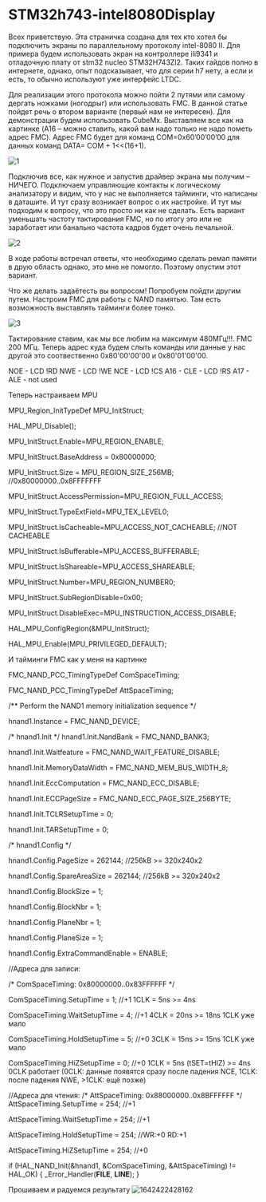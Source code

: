 # STM32h743-intel8080Display

Всех приветствую. Эта страничка создана для тех кто хотел бы подключить экраны по параллельному протоколу intel-8080 II. Для примера будем использовать экран на контроллере ili9341 и отладочную плату от stm32 nucleo STM32H743ZI2. Таких гайдов полно в интернете, однако,  опыт подсказывает, что для серии h7 нету, а если и есть, то обычно используют уже интерфейс LTDC. 

Для реализации этого протокола можно пойти 2 путями или самому дергать ножками (ногодрыг) или использовать FMC. В данной статье пойдет речь о втором варианте (первый нам не интересен). Для демонстрации будем использовать CubeMx. 
Выставляем все как на картинке (A16 – можно ставить, какой вам надо только не надо пометь адрес FMC). Адрес FMC будет для команд COM=0x60’00’00’00 для данных команд DATA= COM + 1<<(16+1). 

![1](https://user-images.githubusercontent.com/32983504/150678080-fc246594-1a09-45df-894e-6750e80609e0.png)

 Подключив все, как нужное и запустив драйвер экрана мы получим – НИЧЕГО. Подключаем управляющие контакты к логическому анализатору и видим, что у нас не выполняется тайминги, что написаны в даташите. И тут сразу возникает вопрос о их настройке. И тут мы подходим к вопросу, что это просто ни как не сделать. Есть вариант уменьшать частоту тактирования FMC, но по итогу это или не заработает или банально частота кадров будет очень печальной. 
 
 ![2](https://user-images.githubusercontent.com/32983504/150678121-d9b02d5a-e6ac-4c0a-8e70-a9ad9420aa99.png)

В ходе работы встречал ответы, что необходимо сделать ремап памяти в друю область однако, это мне не помогло. Поэтому опустим этот вариант.

Что же делать задаётесть вы вопросом! Попробуем пойдти другим путем. Настроим FMC для работы с NAND памятью. Там есть возможность выставлять тайминги более тонко.

![3](https://user-images.githubusercontent.com/32983504/150678566-f7012a98-f5a6-4f66-82da-415dd3d916cb.png)

Тактирование ставим, как мы все любим на максимум 480МГц!!!. FMC 200 МГц. Теперь адрес куда будем слыть команды или данные у нас другой это соотвественно 0x80'00'00'00 и 0x80'01'00'00. 

NOE - LCD !RD
NWE - LCD !WE
NCE - LCD !CS
A16 - CLE - LCD !RS
A17 - ALE - not used

Теперь настраиваем MPU

MPU_Region_InitTypeDef MPU_InitStruct;
 
HAL_MPU_Disable();
 
MPU_InitStruct.Enable=MPU_REGION_ENABLE;
 
MPU_InitStruct.BaseAddress = 0x80000000;

MPU_InitStruct.Size = MPU_REGION_SIZE_256MB; //0x80000000..0x8FFFFFFF

MPU_InitStruct.AccessPermission=MPU_REGION_FULL_ACCESS;
 
MPU_InitStruct.TypeExtField=MPU_TEX_LEVEL0;
 
MPU_InitStruct.IsCacheable=MPU_ACCESS_NOT_CACHEABLE; //NOT CACHEABLE

MPU_InitStruct.IsBufferable=MPU_ACCESS_BUFFERABLE;

MPU_InitStruct.IsShareable=MPU_ACCESS_SHAREABLE;
 
MPU_InitStruct.Number=MPU_REGION_NUMBER0;

MPU_InitStruct.SubRegionDisable=0x00;

MPU_InitStruct.DisableExec=MPU_INSTRUCTION_ACCESS_DISABLE;
 
HAL_MPU_ConfigRegion(&MPU_InitStruct);
 
HAL_MPU_Enable(MPU_PRIVILEGED_DEFAULT);

И тайминги FMC как у меня на картинке

  FMC_NAND_PCC_TimingTypeDef ComSpaceTiming;
  
  FMC_NAND_PCC_TimingTypeDef AttSpaceTiming;
 
  /** Perform the NAND1 memory initialization sequence
  */
  
  hnand1.Instance = FMC_NAND_DEVICE;
  
  /* hnand1.Init */
  hnand1.Init.NandBank = FMC_NAND_BANK3;
  
  hnand1.Init.Waitfeature = FMC_NAND_WAIT_FEATURE_DISABLE;
  
  hnand1.Init.MemoryDataWidth = FMC_NAND_MEM_BUS_WIDTH_8;
  
  hnand1.Init.EccComputation = FMC_NAND_ECC_DISABLE;
  
  hnand1.Init.ECCPageSize = FMC_NAND_ECC_PAGE_SIZE_256BYTE;
  
  hnand1.Init.TCLRSetupTime = 0;
  
  hnand1.Init.TARSetupTime = 0;
  
  /* hnand1.Config */
  
  hnand1.Config.PageSize      = 262144; //256kB >= 320x240x2
  
  hnand1.Config.SpareAreaSize = 262144; //256kB >= 320x240x2
  
  hnand1.Config.BlockSize = 1;
  
  hnand1.Config.BlockNbr = 1;
  
  hnand1.Config.PlaneNbr = 1;
  
  hnand1.Config.PlaneSize = 1;
  
  hnand1.Config.ExtraCommandEnable = ENABLE;
  
 
//Адреса для записи:

  /* ComSpaceTiming: 0x80000000..0x83FFFFFF */
  
  ComSpaceTiming.SetupTime     = 1; //+1 1CLK =  5ns             >=  4ns
  
  ComSpaceTiming.WaitSetupTime = 4; //+1 4CLK = 20ns             >= 18ns 1CLK уже мало
  
  ComSpaceTiming.HoldSetupTime = 5; //+0 3CLK = 15ns             >= 15ns 1CLK уже мало
  
  ComSpaceTiming.HiZSetupTime  = 0; //+0 1CLK =  5ns (tSET=tHIZ) >=  4ns 0CLK работает (0CLK: данные появятся сразу после падения NCE, 1CLK: после падения NWE, >1CLK: ещё позже)
 
//Адреса для чтения:
  /* AttSpaceTiming: 0x88000000..0x8BFFFFFF */
  AttSpaceTiming.SetupTime     = 254; //+1
  
  AttSpaceTiming.WaitSetupTime = 254; //+1
  
  AttSpaceTiming.HoldSetupTime = 254; //WR:+0 RD:+1
  
  AttSpaceTiming.HiZSetupTime  = 254; //+0
 
  if (HAL_NAND_Init(&hnand1, &ComSpaceTiming, &AttSpaceTiming) != HAL_OK)
  {
    _Error_Handler(__FILE__, __LINE__);
  }

Прошиваем и радуемся результату
![1642422428162](https://user-images.githubusercontent.com/32983504/150679111-20f2fca1-f2f6-4969-8555-5a818179e146.jpg)

